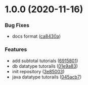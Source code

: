 # 1.0.0 (2020-11-16)


### Bug Fixes

* docs format ([ca8430a](https://github.com/simahao/lily/commit/ca8430a7e4702a0e3c4a7aa854b9af75ecc49c13))


### Features

* add subtotal tutorials ([6915801](https://github.com/simahao/lily/commit/691580174c78b96a436995be0e0c0678ef8cf63e))
* db datatype tutorails ([01e9a83](https://github.com/simahao/lily/commit/01e9a8361f5ee298517cea56cde46941d5c776d6))
* init repository ([3e85003](https://github.com/simahao/lily/commit/3e85003e660f773e79042b7043a114c02fb172d7))
* java datatype tutorails ([045acb7](https://github.com/simahao/lily/commit/045acb70b0aa5ed989c76089c3066a72c16189b8))



